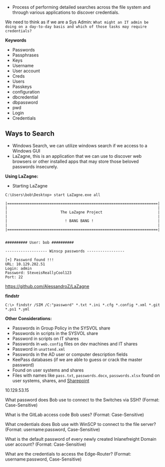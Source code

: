 - Process of performing detailed searches across the file system and through various applications to discover credentials. 

We need to think as if we are a Sys Admin: 
`What might an IT admin be doing on a day-to-day basis and which of those tasks may require credentials?`


**Keywords**
- Passwords
- Passphrases
- Keys
- Username
- User account
- Creds
- Users
- Passkeys
- configuration
- dbcredential
- dbpassword
- pwd
- Login
- Credentials

## Ways to Search
- Windows Search, we can utilize windows search if we access to a Windows GUI
- LaZagne, this is an application that we can use to discover web browsers or other installed apps that may store those beloved passwords insecurely. 

**Using LaZagne:**
- Starting LaZagne
```cmd-session
C:\Users\bob\Desktop> start LaZagne.exe all
```

```cmd-session
|====================================================================|
|                                                                    |
|                        The LaZagne Project                         |
|                                                                    |
|                          ! BANG BANG !                             |
|                                                                    |
|====================================================================|


########## User: bob ##########

------------------- Winscp passwords -----------------

[+] Password found !!!
URL: 10.129.202.51
Login: admin
Password: SteveisReallyCool123
Port: 22
```

https://github.com/AlessandroZ/LaZagne

**findstr**
```cmd-session
C:\> findstr /SIM /C:"password" *.txt *.ini *.cfg *.config *.xml *.git *.ps1 *.yml
```

**Other Considerations:**
- Passwords in Group Policy in the SYSVOL share
- Passwords in scripts in the SYSVOL share
- Password in scripts on IT shares
- Passwords in `web.config` files on dev machines and IT shares
- Password in `unattend.xml`
- Passwords in the AD user or computer description fields
- KeePass databases (if we are able to guess or crack the master password)
- Found on user systems and shares
- Files with names like `pass.txt`, `passwords.docx`, `passwords.xlsx` found on user systems, shares, and [Sharepoint](https://www.microsoft.com/en-us/microsoft-365/sharepoint/collaboration)


10.129.53.15

What password does Bob use to connect to the Switches via SSH? (Format: Case-Sensitive)

What is the GitLab access code Bob uses? (Format: Case-Sensitive)

What credentials does Bob use with WinSCP to connect to the file server? (Format: username:password, Case-Sensitive)

What is the default password of every newly created Inlanefreight Domain user account? (Format: Case-Sensitive)

What are the credentials to access the Edge-Router? (Format: username:password, Case-Sensitive)

